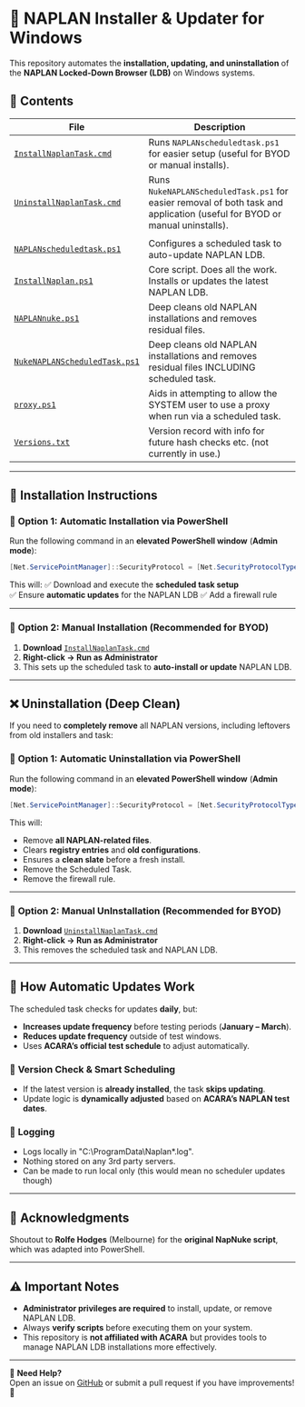 # 🏫 NAPLAN Installer & Updater for Windows

This repository automates the **installation, updating, and uninstallation** of the **NAPLAN Locked-Down Browser (LDB)** on Windows systems.

## 📂 Contents

| File | Description |
|------|------------|
| [`InstallNaplanTask.cmd`](InstallNaplanTask.cmd) | Runs `NAPLANscheduledtask.ps1` for easier setup (useful for BYOD or manual installs). |
| [`UninstallNaplanTask.cmd`](UninstallNaplanTask.cmd) | Runs `NukeNAPLANScheduledTask.ps1` for easier removal of both task and application (useful for BYOD or manual uninstalls). |
||
| [`NAPLANscheduledtask.ps1`](bin/NAPLANscheduledtask.ps1) | Configures a scheduled task to auto-update NAPLAN LDB. |
| [`InstallNaplan.ps1`](bin/InstallNaplan.ps1) | Core script. Does all the work. Installs or updates the latest NAPLAN LDB. |
| [`NAPLANnuke.ps1`](bin/NAPLANnuke.ps1) | Deep cleans old NAPLAN installations and removes residual files. |
| [`NukeNAPLANScheduledTask.ps1`](bin/NukeNAPLANScheduledTask.ps1) | Deep cleans old NAPLAN installations and removes residual files INCLUDING scheduled task. |
| [`proxy.ps1`](bin/proxy.ps1) | Aids in attempting to allow the SYSTEM user to use a proxy when run via a scheduled task. |
| [`Versions.txt`](bin/Versions.txt) | Version record with info for future hash checks etc. (not currently in use.) |

---

## 🚀 Installation Instructions

### 🔹 **Option 1: Automatic Installation via PowerShell**
Run the following command in an **elevated PowerShell window** (**Admin mode**):

```powershell
[Net.ServicePointManager]::SecurityProtocol = [Net.SecurityProtocolType]::Tls12; Invoke-Expression (Invoke-RestMethod -UseBasicParsing -Uri "https://raw.githubusercontent.com/MacsInSpace/NAPLAN_Installer_Updater/main/Windows/bin/NAPLANscheduledtask.ps1")
```

This will:
✅ Download and execute the **scheduled task setup**  
✅ Ensure **automatic updates** for the NAPLAN LDB
✅ Add a firewall rule

---

### 🔹 **Option 2: Manual Installation (Recommended for BYOD)**
1. **Download** [`InstallNaplanTask.cmd`](InstallNaplanTask.cmd)  
2. **Right-click → Run as Administrator**  
3. This sets up the scheduled task to **auto-install or update** NAPLAN LDB.

---

## ❌ Uninstallation (Deep Clean)
If you need to **completely remove** all NAPLAN versions, including leftovers from old installers and task:
### 🔹 **Option 1: Automatic Uninstallation via PowerShell**
Run the following command in an **elevated PowerShell window** (**Admin mode**):

```powershell
[Net.ServicePointManager]::SecurityProtocol = [Net.SecurityProtocolType]::Tls12; Invoke-Expression (Invoke-RestMethod -UseBasicParsing -Uri "https://raw.githubusercontent.com/MacsInSpace/NAPLAN_Installer_Updater/main/Windows/bin/NukeScheduledTask.ps1")
```

This will:
   - Remove **all NAPLAN-related files**.
   - Clears **registry entries** and **old configurations**.
   - Ensures a **clean slate** before a fresh install.
   - Remove the Scheduled Task.
   - Remove the firewall rule.

---

### 🔹 **Option 2: Manual UnInstallation (Recommended for BYOD)**
1. **Download** [`UninstallNaplanTask.cmd`](UninstallNaplanTask.cmd)  
2. **Right-click → Run as Administrator**  
3. This removes the scheduled task and NAPLAN LDB.

---

## 🔄 How Automatic Updates Work
The scheduled task checks for updates **daily**, but:
- **Increases update frequency** before testing periods (**January – March**).  
- **Reduces update frequency** outside of test windows.  
- Uses **ACARA’s official test schedule** to adjust automatically.  

### 📝 **Version Check & Smart Scheduling**
- If the latest version is **already installed**, the task **skips updating**.
- Update logic is **dynamically adjusted** based on **ACARA’s NAPLAN test dates**.

### 📝 **Logging**
- Logs locally in "C:\ProgramData\Naplan\*.log".
- Nothing stored on any 3rd party servers.
- Can be made to run local only (this would mean no scheduler updates though)

---

## 🙌 Acknowledgments
Shoutout to **Rolfe Hodges** (Melbourne) for the **original NapNuke script**, which was adapted into PowerShell.

---

## ⚠️ Important Notes
- **Administrator privileges are required** to install, update, or remove NAPLAN LDB.
- Always **verify scripts** before executing them on your system.
- This repository is **not affiliated with ACARA** but provides tools to manage NAPLAN LDB installations more effectively.

---

📌 **Need Help?**  
Open an issue on [GitHub](https://github.com/MacsInSpace/NAPLAN_Installer_Updater/issues) or submit a pull request if you have improvements! 🚀

